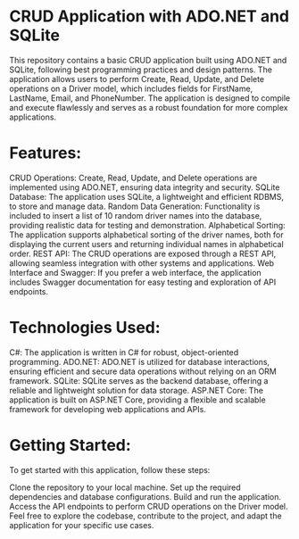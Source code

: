 # CRUD Application with ADO.NET and SQLite
This repository contains a basic CRUD application built using ADO.NET and SQLite, following best programming practices and design patterns. The application allows users to perform Create, Read, Update, and Delete operations on a Driver model, which includes fields for FirstName, LastName, Email, and PhoneNumber. The application is designed to compile and execute flawlessly and serves as a robust foundation for more complex applications.

# Features:
CRUD Operations: Create, Read, Update, and Delete operations are implemented using ADO.NET, ensuring data integrity and security.
SQLite Database: The application uses SQLite, a lightweight and efficient RDBMS, to store and manage data.
Random Data Generation: Functionality is included to insert a list of 10 random driver names into the database, providing realistic data for testing and demonstration.
Alphabetical Sorting: The application supports alphabetical sorting of the driver names, both for displaying the current users and returning individual names in alphabetical order.
REST API: The CRUD operations are exposed through a REST API, allowing seamless integration with other systems and applications.
Web Interface and Swagger: If you prefer a web interface, the application includes Swagger documentation for easy testing and exploration of API endpoints.

# Technologies Used:
C#: The application is written in C# for robust, object-oriented programming.
ADO.NET: ADO.NET is utilized for database interactions, ensuring efficient and secure data operations without relying on an ORM framework.
SQLite: SQLite serves as the backend database, offering a reliable and lightweight solution for data storage.
ASP.NET Core: The application is built on ASP.NET Core, providing a flexible and scalable framework for developing web applications and APIs.

# Getting Started:
To get started with this application, follow these steps:

Clone the repository to your local machine.
Set up the required dependencies and database configurations.
Build and run the application.
Access the API endpoints to perform CRUD operations on the Driver model.
Feel free to explore the codebase, contribute to the project, and adapt the application for your specific use cases.
